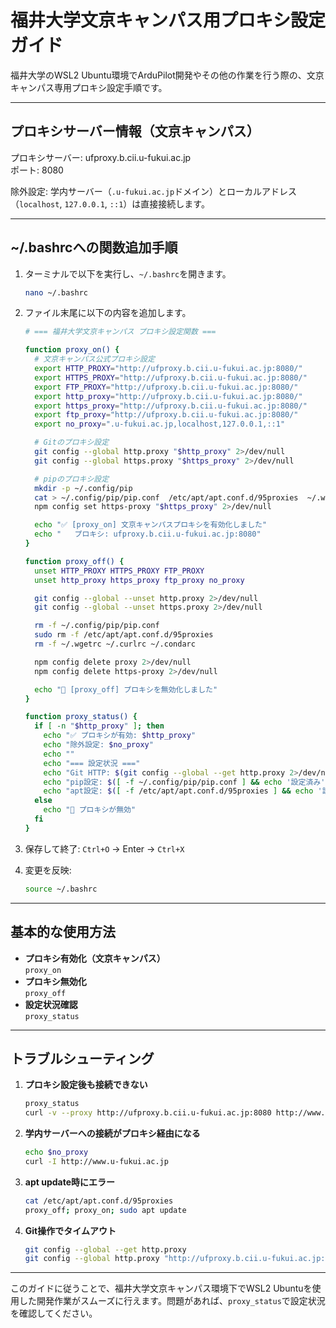 # 福井大学文京キャンパス用プロキシ設定ガイド

福井大学のWSL2 Ubuntu環境でArduPilot開発やその他の作業を行う際の、文京キャンパス専用プロキシ設定手順です。

***

## プロキシサーバー情報（文京キャンパス）

プロキシサーバー: ufproxy.b.cii.u-fukui.ac.jp  
ポート: 8080  

除外設定: 学内サーバー（`.u-fukui.ac.jp`ドメイン）とローカルアドレス（`localhost`, `127.0.0.1`, `::1`）は直接接続します。

***

## ~/.bashrcへの関数追加手順

1. ターミナルで以下を実行し、`~/.bashrc`を開きます。

   ```bash
   nano ~/.bashrc
   ```

2. ファイル末尾に以下の内容を追加します。

   ```bash
   # === 福井大学文京キャンパス プロキシ設定関数 ===

   function proxy_on() {
     # 文京キャンパス公式プロキシ設定
     export HTTP_PROXY="http://ufproxy.b.cii.u-fukui.ac.jp:8080/"
     export HTTPS_PROXY="http://ufproxy.b.cii.u-fukui.ac.jp:8080/"
     export FTP_PROXY="http://ufproxy.b.cii.u-fukui.ac.jp:8080/"
     export http_proxy="http://ufproxy.b.cii.u-fukui.ac.jp:8080/"
     export https_proxy="http://ufproxy.b.cii.u-fukui.ac.jp:8080/"
     export ftp_proxy="http://ufproxy.b.cii.u-fukui.ac.jp:8080/"
     export no_proxy=".u-fukui.ac.jp,localhost,127.0.0.1,::1"

     # Gitのプロキシ設定
     git config --global http.proxy "$http_proxy" 2>/dev/null
     git config --global https.proxy "$https_proxy" 2>/dev/null

     # pipのプロキシ設定
     mkdir -p ~/.config/pip
     cat > ~/.config/pip/pip.conf  /etc/apt/apt.conf.d/95proxies  ~/.wgetrc  ~/.curlrc  ~/.condarc /dev/null
     npm config set https-proxy "$https_proxy" 2>/dev/null

     echo "✅ [proxy_on] 文京キャンパスプロキシを有効化しました"
     echo "   プロキシ: ufproxy.b.cii.u-fukui.ac.jp:8080"
   }

   function proxy_off() {
     unset HTTP_PROXY HTTPS_PROXY FTP_PROXY
     unset http_proxy https_proxy ftp_proxy no_proxy

     git config --global --unset http.proxy 2>/dev/null
     git config --global --unset https.proxy 2>/dev/null

     rm -f ~/.config/pip/pip.conf
     sudo rm -f /etc/apt/apt.conf.d/95proxies
     rm -f ~/.wgetrc ~/.curlrc ~/.condarc

     npm config delete proxy 2>/dev/null
     npm config delete https-proxy 2>/dev/null

     echo "🚫 [proxy_off] プロキシを無効化しました"
   }

   function proxy_status() {
     if [ -n "$http_proxy" ]; then
       echo "✅ プロキシが有効: $http_proxy"
       echo "除外設定: $no_proxy"
       echo ""
       echo "=== 設定状況 ==="
       echo "Git HTTP: $(git config --global --get http.proxy 2>/dev/null || echo '未設定')"
       echo "pip設定: $([ -f ~/.config/pip/pip.conf ] && echo '設定済み' || echo '未設定')"
       echo "apt設定: $([ -f /etc/apt/apt.conf.d/95proxies ] && echo '設定済み' || echo '未設定')"
     else
       echo "🚫 プロキシが無効"
     fi
   }
   ```

3. 保存して終了: `Ctrl+O` → Enter → `Ctrl+X`

4. 変更を反映:

   ```bash
   source ~/.bashrc
   ```

***

## 基本的な使用方法

- **プロキシ有効化（文京キャンパス）**  
  `proxy_on`
- **プロキシ無効化**  
  `proxy_off`
- **設定状況確認**  
  `proxy_status`

***

## トラブルシューティング

1. **プロキシ設定後も接続できない**  
   ```bash
   proxy_status
   curl -v --proxy http://ufproxy.b.cii.u-fukui.ac.jp:8080 http://www.google.com
   ```

2. **学内サーバーへの接続がプロキシ経由になる**  
   ```bash
   echo $no_proxy
   curl -I http://www.u-fukui.ac.jp
   ```

3. **apt update時にエラー**  
   ```bash
   cat /etc/apt/apt.conf.d/95proxies
   proxy_off; proxy_on; sudo apt update
   ```

4. **Git操作でタイムアウト**  
   ```bash
   git config --global --get http.proxy
   git config --global http.proxy "http://ufproxy.b.cii.u-fukui.ac.jp:8080"
   ```

***

このガイドに従うことで、福井大学文京キャンパス環境下でWSL2 Ubuntuを使用した開発作業がスムーズに行えます。問題があれば、`proxy_status`で設定状況を確認してください。
